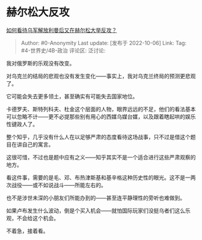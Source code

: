 # 赫尔松大反攻
[如何看待乌军解放利曼后又在赫尔松大举反攻？](https://www.zhihu.com/question/557448527/answer/2703082686)

> Author: #0-Anonymity
> Last update: [发布于 2022-10-06]
> Link:
> Tag: #4-世界史/4B-政治
> 评论区:
> 泛讨论:

我对俄罗斯的乐观没有改变。

对乌克兰的结局的悲观也没有发生变化——事实上，我对乌克兰终局的预测更悲观了。

它可能会失去更多领土，甚至确实有可能失去国家地位。

卡德罗夫、斯特列科夫、杜金这个层面的人物，眼界远远的不足，他们的看法基本可以忽略不计——更不必提那些别有用心的西媒乌媒台媒，以及跟着瞎起哄的娱乐性键政人了。

整个知乎，几乎没有什么人在以足够严肃的态度看待这场战事，只不过是借这个题目在讲自己的寓言。

这很可惜，不过也是题中应有之义——知乎其实不是一个适合进行这些严肃观察的地方。

看这件事，需要的是毛、邓、布热津斯基和基辛格这种历史性的眼光。这不是一两次战役——或不如说战斗——所能左右的。

也不是涉世未深的小朋友们所能办到的——甚至连平静理性的旁听也难做到。

如果卢布发生什么波动，倒是个买入机会——就怕国际玩家们没挺乌者们这么乐观，不会给这个机会。

不着急，接着看。
